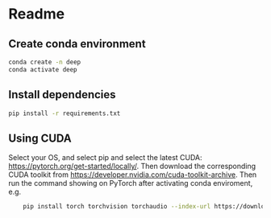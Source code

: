 # Readme
## Create conda environment
```bash
conda create -n deep
conda activate deep
```
## Install dependencies
```bash
pip install -r requirements.txt
```

## Using CUDA
Select your OS, and select pip and select the latest CUDA: https://pytorch.org/get-started/locally/.
Then download the corresponding CUDA toolkit from https://developer.nvidia.com/cuda-toolkit-archive.
Then run the command showing on PyTorch after activating conda enviroment, e.g.
```bash
    pip install torch torchvision torchaudio --index-url https://download.pytorch.org/whl/cu124
```
